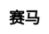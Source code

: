 ---
title: 赛马
layout: horse_racing
description: 享受精彩的赛马游戏，赚取奖金.
js: ["js/game/wooden_fish/howler.min.js", "js/game/horse_racing/horse_racing.js"]
css: ["css/game/horse_racing/horse_racing.css"]
---